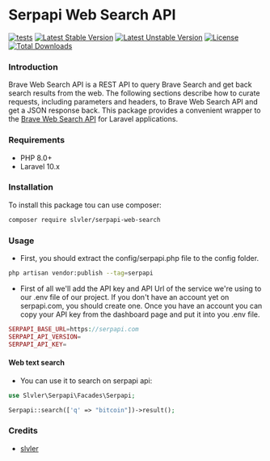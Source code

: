 # Serpapi Web Search API
[![tests](https://github.com/slvler/serpapi-search-api/actions/workflows/tests.yml/badge.svg)](https://github.com/slvler/serpapi-search-api)
[![Latest Stable Version](https://poser.pugx.org/slvler/serpapi-search-api/v)](https://packagist.org/packages/slvler/serpapi-search-api)
[![Latest Unstable Version](https://poser.pugx.org/slvler/serpapi-search-api/v/unstable)](https://packagist.org/packages/slvler/serpapi-search-api)
[![License](https://poser.pugx.org/slvler/serpapi-search-api/license)](https://packagist.org/packages/slvler/serpapi-search-api) 
[![Total Downloads](https://poser.pugx.org/slvler/serpapi-search-api/downloads)](https://packagist.org/packages/slvler/serpapi-search-api)

### Introduction
Brave Web Search API is a REST API to query Brave Search and get back search results from the web. The following sections describe how to curate requests, including parameters and headers, to Brave Web Search API and get a JSON response back.
This package provides a convenient wrapper to the [Brave Web Search API](https://api.search.brave.com/app/documentation/web-search/get-started)  for Laravel applications.

### Requirements
- PHP 8.0+
- Laravel 10.x

### Installation
To install this package tou can use composer:
```bash
composer require slvler/serpapi-web-search
```

### Usage
- First, you should extract the config/serpapi.php file to the config folder.
```bash
php artisan vendor:publish --tag=serpapi
```
- First of all we'll add the API key and API Url of the service we're using to our .env file of our project. If you don't have an account yet on serpapi.com, you should create one. Once you have an account you can copy your API key from the dashboard page and put it into you .env file.
```php
SERPAPI_BASE_URL=https://serpapi.com
SERPAPI_API_VERSION=
SERPAPI_API_KEY=
```

#### Web text search
- You can use it to search on serpapi api:
```php
use Slvler\Serpapi\Facades\Serpapi;

Serpapi::search(['q' => "bitcoin"])->result();
```
### Credits

- [slvler](https://github.com/slvler)
